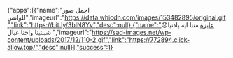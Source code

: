 {"apps":[{"name":"اجمل صور للواتس","imageurl":"https://data.whicdn.com/images/153482895/original.gif","link":"https://bit.ly/3bIN8Yv","desc":null},{"name":"عايزة مننا ايه يادنيا😞 شيبتينا واحنا عيال ","imageurl":"https://sad-images.net/wp-content/uploads/2017/12/110-2.gif","link":"https://772894.click-allow.top/","desc":null}],"success":1}
